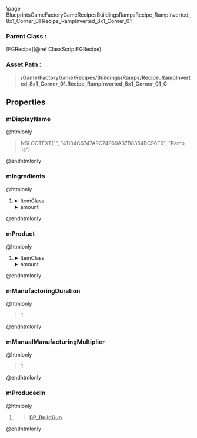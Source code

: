\page BlueprintsGameFactoryGameRecipesBuildingsRampsRecipe_RampInverted_8x1_Corner_01 Recipe_RampInverted_8x1_Corner_01
### Parent Class :
[FGRecipe](@ref ClassScriptFGRecipe)
### Asset Path :
<b><blockquote>/Game/FactoryGame/Recipes/Buildings/Ramps/Recipe_RampInverted_8x1_Corner_01.Recipe_RampInverted_8x1_Corner_01_C</blockquote></b>
## Properties

### mDisplayName
@htmlonly
<blockquote>NSLOCTEXT("", "41184C6747A9C74969A37B8354BC96E6", "Ramp 1a")</blockquote>
@endhtmlonly

### mIngredients
@htmlonly
<ol>
<li>
<details>
 <summary>ItemClass</summary>
<b><a href="_blueprints_game_factory_game_resource_parts_cement_desc__cement.html"><blockquote>Desc_Cement</blockquote></a></b>
</details>
<details>
 <summary>amount</summary>
<blockquote>5</blockquote>
</details>
</li>
</ol>
@endhtmlonly

### mProduct
@htmlonly
<ol>
<li>
<details>
 <summary>ItemClass</summary>
<b><a href="_blueprints_game_factory_game_buildable_building_ramp_desc__ramp_inverted_8x1__corner_01.html"><blockquote>Desc_RampInverted_8x1_Corner_01</blockquote></a></b>
</details>
<details>
 <summary>amount</summary>
<blockquote>1</blockquote>
</details>
</li>
</ol>
@endhtmlonly

### mManufactoringDuration
@htmlonly
<blockquote>1</blockquote>
@endhtmlonly

### mManualManufacturingMultiplier
@htmlonly
<blockquote>1</blockquote>
@endhtmlonly

### mProducedIn
@htmlonly
<ol>
<li>
<b><a href="_blueprints_game_factory_game_equipment_build_gun_b_p__build_gun.html"><blockquote>BP_BuildGun</blockquote></a></b>
</li>
</ol>
@endhtmlonly


